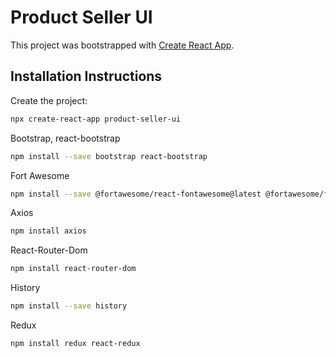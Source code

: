 # Product Seller UI

This project was bootstrapped with [Create React App](https://github.com/facebook/create-react-app).

## Installation Instructions

Create the project:

```sh
npx create-react-app product-seller-ui
```

Bootstrap, react-bootstrap

```sh
npm install --save bootstrap react-bootstrap
```

Fort Awesome

```sh
npm install --save @fortawesome/react-fontawesome@latest @fortawesome/free-solid-svg-icons @fortawesome/fontawesome-svg-core
```

Axios

```sh
npm install axios
```

React-Router-Dom

```sh
npm install react-router-dom
```

History

```sh
npm install --save history
```

Redux

```sh
npm install redux react-redux
```
